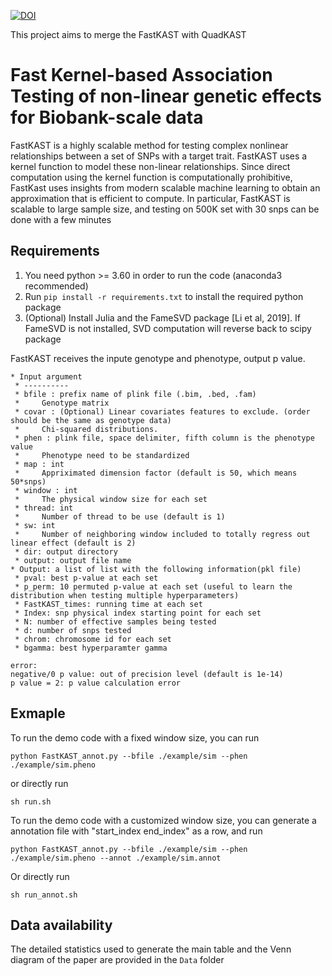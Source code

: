 <a href="https://zenodo.org/badge/latestdoi/429674106"><img src="https://zenodo.org/badge/429674106.svg" alt="DOI"></a>

This project aims to merge the FastKAST with QuadKAST


# Fast Kernel-based Association Testing of non-linear genetic effects for Biobank-scale data


FastKAST is a highly scalable method for testing complex nonlinear relationships between a set of SNPs with a target trait. FastKAST uses a kernel function to model these non-linear relationships. Since direct computation using the kernel function is computationally prohibitive, FastKast uses insights from modern scalable machine learning to obtain an approximation that is efficient to compute. In particular, FastKAST is scalable to large sample size, and testing on 500K set with 30 snps can be done with a few minutes


## Requirements
1. You need python >= 3.60 in order to run the code (anaconda3 recommended)
2. Run ```pip install -r requirements.txt``` to install the required python package
3. (Optional) Install Julia and the FameSVD package [Li et al, 2019]. If FameSVD is not installed, SVD computation will reverse back to scipy package


FastKAST receives the inpute genotype and phenotype, output p value.
```
* Input argument
 * ----------
 * bfile : prefix name of plink file (.bim, .bed, .fam)
 *     Genotype matrix
 * covar : (Optional) Linear covariates features to exclude. (order should be the same as genotype data)
 *     Chi-squared distributions.
 * phen : plink file, space delimiter, fifth column is the phenotype value
 *     Phenotype need to be standardized
 * map : int
 *     Appriximated dimension factor (default is 50, which means 50*snps)
 * window : int
 *     The physical window size for each set
 * thread: int
 *     Number of thread to be use (default is 1)
 * sw: int
 *     Number of neighboring window included to totally regress out linear effect (default is 2)
 * dir: output directory
 * output: output file name
* Output: a list of list with the following information(pkl file)
 * pval: best p-value at each set
 * p_perm: 10 permuted p-value at each set (useful to learn the distribution when testing multiple hyperparameters)
 * FastKAST_times: running time at each set
 * Index: snp physical index starting point for each set
 * N: number of effective samples being tested
 * d: number of snps tested
 * chrom: chromosome id for each set
 * bgamma: best hyperparamter gamma
 
error:
negative/0 p value: out of precision level (default is 1e-14)
p value = 2: p value calculation error 
```

## Exmaple
To run the demo code with a fixed window size, you can run
```
python FastKAST_annot.py --bfile ./example/sim --phen ./example/sim.pheno
```
or directly run
```
sh run.sh
```

To run the demo code with a customized window size, you can generate a annotation file with "start_index end_index" as a row, and run
```
python FastKAST_annot.py --bfile ./example/sim --phen ./example/sim.pheno --annot ./example/sim.annot
```
Or directly run
```
sh run_annot.sh
```

## Data availability
The detailed statistics used to generate the main table and the Venn diagram of the paper are provided in the `Data` folder
